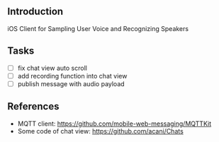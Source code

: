 Introduction
------------

iOS Client for Sampling User Voice and Recognizing Speakers

Tasks
-----

-	[ ] fix chat view auto scroll
-	[ ] add recording function into chat view
-	[ ] publish message with audio payload

References
----------

-	MQTT client: https://github.com/mobile-web-messaging/MQTTKit
-	Some code of chat view: https://github.com/acani/Chats
